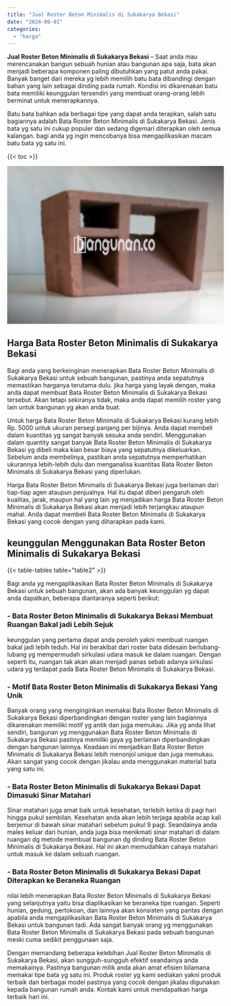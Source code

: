 ```yaml
---
title: "Jual Roster Beton Minimalis di Sukakarya Bekasi"
date: "2024-09-01"
categories: 
  - "harga"
---
```


**Jual Roster Beton Minimalis di Sukakarya Bekasi** – Saat anda mau merencanakan bangun sebuah hunian atau bangunan apa saja, bata akan menjadi beberapa komponen paling dibutuhkan yang patut anda pakai. Banyak banget dari mereka yg lebih memilih batu bata dibandingi dengan bahan yang lain sebagai dinding pada rumah. Kondisi ini dikarenakan batu bata memiliki keunggulan tersendiri yang membuat orang-orang lebih berminat untuk menerapkannya.

Batu bata bahkan ada berbagai tipe yang dapat anda terapkan, salah satu bagiannya adalah Bata Roster Beton Minimalis di Sukakarya Bekasi. Jenis bata yg satu ini cukup populer dan sedang digemari diterapkan oleh semua kalangan. bagi anda yg ingin mencobanya bisa mengaplikasikan macam batu bata yg satu ini.

{{< toc >}}

![Jual Roster Beton Minimalis di Sukakarya Bekasi](/images/bata-roster-minimalis-35.png)

## Harga Bata Roster Beton Minimalis di Sukakarya Bekasi

Bagi anda yang berkeinginan menerapkan Bata Roster Beton Minimalis di Sukakarya Bekasi untuk sebuah bangunan, pastinya anda sepatutnya memastikan harganya terutama dulu. jika harga yang layak dengan, maka anda dapat membuat Bata Roster Beton Minimalis di Sukakarya Bekasi tersebut. Akan tetapi sekiranya tidak, maka anda dapat memilih roster yang lain untuk bangunan yg akan anda buat.

Untuk harga Bata Roster Beton Minimalis di Sukakarya Bekasi kurang lebih Rp. 5000 untuk ukuran persegi panjang per bijinya. Anda dapat membeli dalam kuantitas yg sangat banyak sesuka anda sendiri. Menggunakan dalam quantity sangat banyak Bata Roster Beton Minimalis di Sukakarya Bekasi yg dibeli maka kian besar biaya yang sepatutnya dikeluarkan. Sebelum anda membelinya, pastikan anda sepatutnya memperhatikan ukurannya lebih-lebih dulu dan menganalisa kuantitas Bata Roster Beton Minimalis di Sukakarya Bekasi yang diperlukan.

Harga Bata Roster Beton Minimalis di Sukakarya Bekasi juga berlainan dari tiap-tiap agen ataupun penjualnya. Hal itu dapat diberi pengaruh oleh kualitas, jarak, maupun hal yang lain yg menjadikan harga Bata Roster Beton Minimalis di Sukakarya Bekasi akan menjadi lebih terjangkau ataupun mahal. Anda dapat membeli Bata Roster Beton Minimalis di Sukakarya Bekasi yang cocok dengan yang diharapkan pada kami.

## keunggulan Menggunakan Bata Roster Beton Minimalis di Sukakarya Bekasi

{{< table-tables table="table2" >}}

Bagi anda yg mengaplikasikan Bata Roster Beton Minimalis di Sukakarya Bekasi untuk sebuah bangunan, akan ada banyak keunggulan yg dapat anda dapatkan, beberapa diantaranya seperti berikut:

### \- Bata Roster Beton Minimalis di Sukakarya Bekasi Membuat Ruangan Bakal jadi Lebih Sejuk

keunggulan yang pertama dapat anda peroleh yakni membuat ruangan bakal jadi lebih teduh. Hal ini berakibat dari roster bata didesain berlubang-lubang yg mempermudah sirkulasi udara masuk ke dalam ruangan. Dengan seperti itu, ruangan tak akan akan menjadi panas sebab adanya sirkulasi udara yg terdapat pada Bata Roster Beton Minimalis di Sukakarya Bekasi.

### \- Motif Bata Roster Beton Minimalis di Sukakarya Bekasi Yang Unik

Banyak orang yang menginginkan memakai Bata Roster Beton Minimalis di Sukakarya Bekasi diperbandingkan dengan roster yang lain bagiannya dikarenakan memiliki motif yg antik dan juga memukau. Jika yg anda lihat sendiri, bangunan yg menggunakan Bata Roster Beton Minimalis di Sukakarya Bekasi pastinya memiliki gaya yg berlainan diperbandingkan dengan bangunan lainnya. Keadaan ini menjadikan Bata Roster Beton Minimalis di Sukakarya Bekasi lebih menonjol unique dan juga memukau. Akan sangat yang cocok dengan jikalau anda menggunakan material bata yang satu ini.

### \- Bata Roster Beton Minimalis di Sukakarya Bekasi Dapat Dimasuki Sinar Matahari

Sinar matahari juga amat baik untuk kesehatan, terlebih ketika di pagi hari hingga pukul sembilan. Kesehatan anda akan lebih terjaga apabila acap kali berjemur di bawah sinar matahari sebelum pukul 9 pagi. Seandainya anda males keluar dari hunian, anda juga bisa menikmati sinar matahari di dalam ruangan dg metode membuat bangunan dg dinding Bata Roster Beton Minimalis di Sukakarya Bekasi. Hal ini akan memudahkan cahaya matahari untuk masuk ke dalam sebuah ruangan.

### \- Bata Roster Beton Minimalis di Sukakarya Bekasi Dapat Diterapkan ke Beraneka Ruangan

nilai lebih menerapkan Bata Roster Beton Minimalis di Sukakarya Bekasi yang selanjutnya yaitu bisa diaplikasikan ke beraneka tipe ruangan. Seperti hunian, gedung, pertokoan, dan lainnya akan konsisten yang pantas dengan apabila anda mengaplikasikan Bata Roster Beton Minimalis di Sukakarya Bekasi untuk bangunan tadi. Ada sangat banyak orang yg menggunakan Bata Roster Beton Minimalis di Sukakarya Bekasi pada sebuah bangunan meski cuma sedikit penggunaan saja.

Dengan memandang beberapa kelebihan Jual Roster Beton Minimalis di Sukakarya Bekasi, akan sungguh-sungguh efektif seandainya anda memakainya. Pastinya bangunan milik anda akan amat efisien bilamana memakai tipe bata yg satu ini. Produk roster yg kami sediakan yakni produk terbaik dan berbagai model pastinya yang cocok dengan jikalau digunakan kepada bangunan rumah anda. Kontak kami untuk mendapatkan harga terbaik hari ini.
